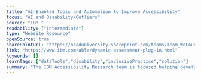 ```yaml
---
title: "AI-Enabled Tools and Automation to Improve Accessibility"
focus: "AI and Disability/Outliers"
source: "IBM "
readability: ["Intermediate"]
type: "Website Resource"
openSource: true
sharePointUrl: "https://ocaduniversity.sharepoint.com/teams/Team_WeCount/Shared%20Documents/Resources%20and%20Tools/Literature%20(curated)/AI-Enabled%20Tools%20and%20Automation%20to%20Improve%20Accessibility%20Age%20and%20Ability.pdf"
link: "https://www.ibm.com/able/dynamic-assessment-plug-in.html"
keywords: []
learnTags: ["dataTools","disability","inclusivePractice","solution"]
summary: "The IBM Accessibility Research team is focused helping development teams seamlessly integrate accessibility into the development process using a suite of IBM Automated Accessibility Tools. "
---
```

